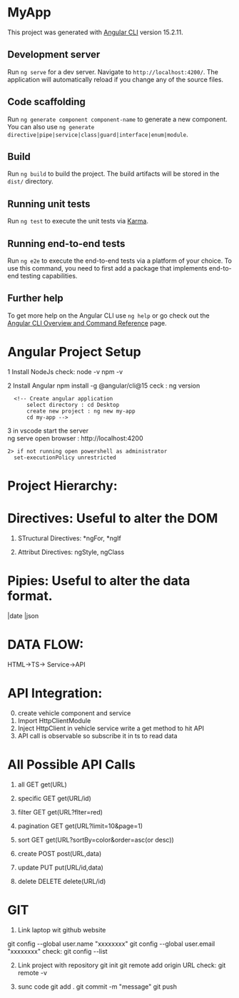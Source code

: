 # MyApp

This project was generated with [Angular CLI](https://github.com/angular/angular-cli) version 15.2.11.

## Development server

Run `ng serve` for a dev server. Navigate to `http://localhost:4200/`. The application will automatically reload if you change any of the source files.

## Code scaffolding

Run `ng generate component component-name` to generate a new component. You can also use `ng generate directive|pipe|service|class|guard|interface|enum|module`.

## Build

Run `ng build` to build the project. The build artifacts will be stored in the `dist/` directory.

## Running unit tests

Run `ng test` to execute the unit tests via [Karma](https://karma-runner.github.io).

## Running end-to-end tests

Run `ng e2e` to execute the end-to-end tests via a platform of your choice. To use this command, you need to first add a package that implements end-to-end testing capabilities.

## Further help

To get more help on the Angular CLI use `ng help` or go check out the [Angular CLI Overview and Command Reference](https://angular.io/cli) page.




Angular Project Setup
=====================

1 Install NodeJs
  check: node -v
          npm -v

2 Install Angular
  npm install -g @angular/cli@15
  ceck : ng version

      <!-- Create angular application
          select directory : cd Desktop
          create new project : ng new my-app
          cd my-app -->
 3 in vscode start the server         
    ng serve
    open browser : http://localhost:4200

    2> if not running open powershell as administrator
      set-executionPolicy unrestricted




Project Hierarchy:
=================


Directives: Useful to alter the DOM
==========
1) STructural Directives:
    *ngFor, *ngIf


2) Attribut Directives:
    ngStyle, ngClass

Pipies: Useful to alter the data format.
================

|date
|json
<!-- 1) DatePipe
2) JsonPipe
3) UpperCasePipe
4) LowerCasePipe
5) DecimalPipe
6) CurrencyPipe
7) PercentPipe
8) SlicePipe
9) AsyncPipe
10) KeyValuePipe
11) JsonPipe
12) LowerCasePipe
13) UpperCasePipe
14) DecimalPipe
15) CurrencyPipe  
16) PercentPipe
17) SlicePipe
18) AsyncPipe 
19) KeyValuePipe
20) JsonPipe -->




DATA FLOW:
===============
HTML->TS-> Service->API


API Integration:
================
0) create vehicle component and service
1) Import HttpClientModule
2) Inject HttpClient in vehicle service
    write a get method to hit API
3) API call is observable so 
  subscribe it in ts to read data




All Possible API Calls
=====================
1) all           GET        get(URL)
2) specific      GET        get(URL/id)
2) filter        GET        get(URL?flter=red)
3) pagination    GET        get(URL?limit=10&page=1)
4) sort          GET        get(URL?sortBy=color&order=asc(or desc))

5) create        POST       post(URL,data)
6) update        PUT        put(URL/id,data)
7) delete        DELETE     delete(URL/id)



GIT
===

1) Link laptop wit github website

  git config --global user.name "xxxxxxxx"
  git config --global user.email "xxxxxxxx"
    check: git config --list

2) Link project with repository
  git init
  git remote add origin URL
    check: git remote -v


3) sunc code
  git add .
  git commit -m "message"
  git push


